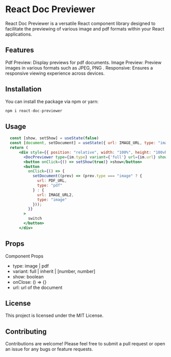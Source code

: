 # React Doc Previewer

React Doc Previewer is a versatile React component library designed to facilitate the previewing of various image and pdf formats within your React applications.

## Features
Pdf Preview: Display previews for pdf documents.
Image Preview: Preview images in various formats such as JPEG, PNG .
Responsive: Ensures a responsive viewing experience across devices.

## Installation
You can install the package via npm or yarn:
```js
npm i react-doc-previewer
```

## Usage
```jsx
  const [show, setShow] = useState(false)
  const [document, setDocument] = useState({ url: IMAGE_URL, type: "image" });
  return (
      <div style={{ position: "relative", width: "100%", height: "100vh", overflow: "hidden" }}>
        <DocPreviewer type={im.type} variant={'full'} url={im.url} show={show} onClose={() => setShow(false)} />
        <button onClick={() => setShow(true)} >show</button>
        <button
          onClick={() => {
            setDocument((prev) => (prev.type === "image" ? {
              url: PDF_URL,
              type: "pdf"
            } : {
              url: IMAGE_URL2,
              type: "image"
            }));
          }}
        >
          switch
        </button>
      </div>
```

## Props
Component Props
- type: image | pdf 
- variant: full | inherit | [number, number]  
- show: boolean
- onClose: () => {}
- url: url of the document

## License
This project is licensed under the MIT License.

## Contributing
Contributions are welcome! Please feel free to submit a pull request or open an issue for any bugs or feature requests.
